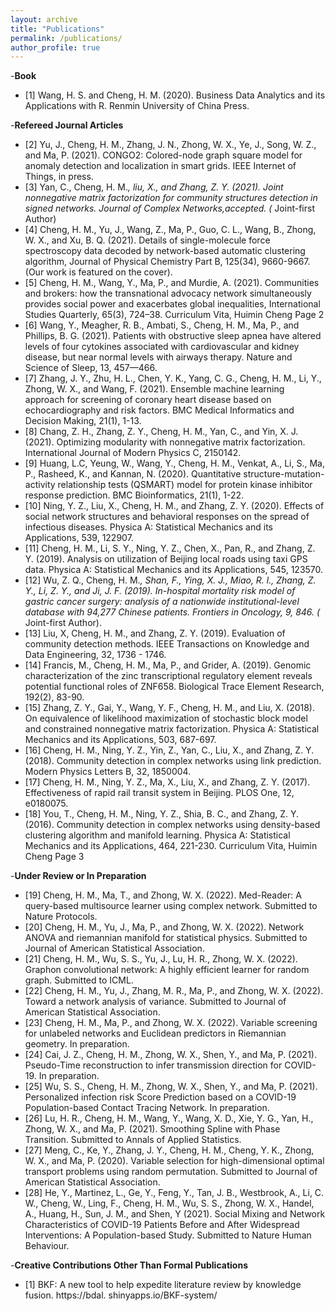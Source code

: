 ```yaml
---
layout: archive
title: "Publications"
permalink: /publications/
author_profile: true
---
```


-**Book** 
* [1] Wang, H. S. and Cheng, H. M. (2020). Business Data Analytics and its Applications with R.  Renmin University of China Press. 

-**Refereed Journal Articles**
* [2] Yu, J., Cheng, H. M., Zhang, J. N., Zhong, W. X., Ye, J., Song, W. Z., and Ma, P. (2021).
CONGO2: Colored-node graph square model for anomaly detection and localization in smart
grids. IEEE Internet of Things, in press.
* [3] Yan, C., Cheng, H. M.*, liu, X., and Zhang, Z. Y. (2021). Joint nonnegative matrix factorization 
for community structures detection in signed networks. Journal of Complex Networks,accepted. (* Joint-first Author)
* [4] Cheng, H. M., Yu, J., Wang, Z., Ma, P., Guo, C. L., Wang, B., Zhong, W. X., and Xu,
B. Q. (2021). Details of single-molecule force spectroscopy data decoded by network-based
automatic clustering algorithm, Journal of Physical Chemistry Part B, 125(34), 9660-9667.
(Our work is featured on the cover).
* [5] Cheng, H. M., Wang, Y., Ma, P., and Murdie, A. (2021). Communities and brokers: how the
transnational advocacy network simultaneously provides social power and exacerbates global
inequalities, International Studies Quarterly, 65(3), 724–38.
Curriculum Vita, Huimin Cheng Page 2
* [6] Wang, Y., Meagher, R. B., Ambati, S., Cheng, H. M., Ma, P., and Phillips, B. G. (2021).
Patients with obstructive sleep apnea have altered levels of four cytokines associated with
cardiovascular and kidney disease, but near normal levels with airways therapy. Nature and
Science of Sleep, 13, 457—466.
* [7] Zhang, J. Y., Zhu, H. L., Chen, Y. K., Yang, C. G., Cheng, H. M., Li, Y., Zhong, W. X.,
and Wang, F. (2021). Ensemble machine learning approach for screening of coronary heart
disease based on echocardiography and risk factors. BMC Medical Informatics and Decision
Making, 21(1), 1-13.
* [8] Chang, Z. H., Zhang, Z. Y., Cheng, H. M., Yan, C., and Yin, X. J. (2021). Optimizing
modularity with nonnegative matrix factorization. International Journal of Modern Physics
C, 2150142.
* [9] Huang, L.C, Yeung, W., Wang, Y., Cheng, H. M., Venkat, A., Li, S., Ma, P., Rasheed, K., and
Kannan, N. (2020). Quantitative structure-mutation-activity relationship tests (QSMART)
model for protein kinase inhibitor response prediction. BMC Bioinformatics, 21(1), 1-22.
* [10] Ning, Y. Z., Liu, X., Cheng, H. M., and Zhang, Z. Y. (2020). Effects of social network
structures and behavioral responses on the spread of infectious diseases. Physica A: Statistical
Mechanics and its Applications, 539, 122907.
* [11] Cheng, H. M., Li, S. Y., Ning, Y. Z., Chen, X., Pan, R., and Zhang, Z. Y. (2019). Analysis
on utilization of Beijing local roads using taxi GPS data. Physica A: Statistical Mechanics
and its Applications, 545, 123570.
* [12] Wu, Z. Q., Cheng, H. M.*, Shan, F., Ying, X. J., Miao, R. l., Zhang, Z. Y., Li, Z. Y., and
Ji, J. F. (2019). In-hospital mortality risk model of gastric cancer surgery: analysis of a
nationwide institutional-level database with 94,277 Chinese patients. Frontiers in Oncology,
9, 846. (* Joint-first Author).
* [13] Liu, X, Cheng, H. M., and Zhang, Z. Y. (2019). Evaluation of community detection methods.
IEEE Transactions on Knowledge and Data Engineering, 32, 1736 - 1746.
* [14] Francis, M., Cheng, H. M., Ma, P., and Grider, A. (2019). Genomic characterization of the
zinc transcriptional regulatory element reveals potential functional roles of ZNF658. Biological Trace Element Research, 192(2), 83-90.
* [15] Zhang, Z. Y., Gai, Y., Wang, Y. F., Cheng, H. M., and Liu, X. (2018). On equivalence
of likelihood maximization of stochastic block model and constrained nonnegative matrix
factorization. Physica A: Statistical Mechanics and its Applications, 503, 687-697.
* [16] Cheng, H. M., Ning, Y. Z., Yin, Z., Yan, C., Liu, X., and Zhang, Z. Y. (2018). Community
detection in complex networks using link prediction. Modern Physics Letters B, 32, 1850004.
* [17] Cheng, H. M., Ning, Y. Z., Ma, X., Liu, X., and Zhang, Z. Y. (2017). Effectiveness of rapid
rail transit system in Beijing. PLOS One, 12, e0180075.
* [18] You, T., Cheng, H. M., Ning, Y. Z., Shia, B. C., and Zhang, Z. Y. (2016). Community detection in complex networks 
using density-based clustering algorithm and manifold learning.
Physica A: Statistical Mechanics and its Applications, 464, 221-230.
Curriculum Vita, Huimin Cheng Page 3

-**Under Review or In Preparation**
* [19] Cheng, H. M., Ma, T., and Zhong, W. X. (2022). Med-Reader: A query-based multisource
learner using complex network. Submitted to Nature Protocols.
* [20] Cheng, H. M., Yu, J., Ma, P., and Zhong, W. X. (2022). Network ANOVA and riemannian
manifold for statistical physics. Submitted to Journal of American Statistical Association.
* [21] Cheng, H. M., Wu, S. S., Yu, J., Lu, H. R., Zhong, W. X. (2022). Graphon convolutional
network: A highly efficient learner for random graph. Submitted to ICML.
* [22] Cheng, H. M., Yu, J., Zhang, M. R., Ma, P., and Zhong, W. X. (2022). Toward a network
analysis of variance. Submitted to Journal of American Statistical Association.
* [23] Cheng, H. M., Ma, P., and Zhong, W. X. (2022). Variable screening for unlabeled networks
and Euclidean predictors in Riemannian geometry. In preparation.
* [24] Cai, J. Z., Cheng, H. M., Zhong, W. X., Shen, Y., and Ma, P. (2021). Pseudo-Time reconstruction to 
infer transmission direction for COVID-19. In preparation.
* [25] Wu, S. S., Cheng, H. M., Zhong, W. X., Shen, Y., and Ma, P. (2021). Personalized infection
risk Score Prediction based on a COVID-19 Population-based Contact Tracing Network. In
preparation.
* [26] Lu, H. R., Cheng, H. M., Wang, Y., Wang, X. D., Xie, Y. G., Yan, H., Zhong, W. X., and
Ma, P. (2021). Smoothing Spline with Phase Transition. Submitted to Annals of Applied
Statistics.
* [27] Meng, C., Ke, Y., Zhang, J. Y., Cheng, H. M., Cheng, Y. K., Zhong, W. X., and Ma, P.
(2020). Variable selection for high-dimensional optimal transport problems using random
permutation. Submitted to Journal of American Statistical Association.
* [28] He, Y., Martinez, L., Ge, Y., Feng, Y., Tan, J. B., Westbrook, A., Li, C. W., Cheng, W., Ling,
F., Cheng, H. M., Wu, S. S., Zhong, W. X., Handel, A., Huang, H., Sun, J. M., and Shen,
Y (2021). Social Mixing and Network Characteristics of COVID-19 Patients Before and
After Widespread Interventions: A Population-based Study. Submitted to Nature Human
Behaviour. 

-**Creative Contributions Other Than Formal Publications**
* [1] BKF: A new tool to help expedite literature review by knowledge fusion. https://bdal.
shinyapps.io/BKF-system/


